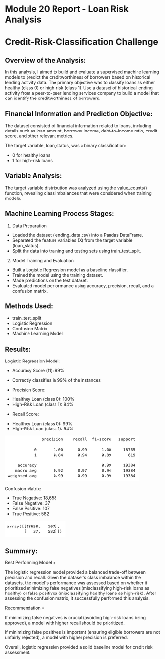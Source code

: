 # Module 20 Report - Loan Risk Analysis
# Credit-Risk-Classification Challenge

## Overview of the Analysis:

In this analysis, I aimed to build and evaluate a supervised machine learning models to predict the creditworthiness of borrowers based on historical lending activity data. The primary objective was to classify loans as either healthy (class 0) or high-risk (class 1). Use a dataset of historical lending activity from a peer-to-peer lending services company to build a model that can identify the creditworthiness of borrowers.

## Financial Information and Prediction Objective:
The dataset consisted of financial information related to loans, including details such as loan amount, borrower income, debt-to-income ratio, credit score, and other relevant metrics. 

The target variable, loan_status, was a binary classification:
* 0 for healthy loans
* 1 for high-risk loans

## Variable Analysis:
The target variable distribution was analyzed using the value_counts() function, revealing class imbalances that were considered when training models.

## Machine Learning Process Stages: 
1) Data Preparation

* Loaded the dataset (lending_data.csv) into a Pandas DataFrame.
* Separated the feature variables (X) from the target variable (loan_status).
* Split the data into training and testing sets using train_test_split.

2) Model Training and Evaluation

* Built a Logistic Regression model as a baseline classifier.
* Trained the model using the training dataset.
* Made predictions on the test dataset.
* Evaluated model performance using accuracy, precision, recall, and a confusion matrix.

## Methods Used:
* train_test_split
* Logistic Regression
* Confusion Matrix
* Machine Learning Model

## Results: 

Logistic Regression Model: 

* Accuracy Score (f1): 99%
  
- Correctly classifies in 99% of the instances
  
* Precision Score:
  
- Healthey Loan (class 0): 100%
- High-Risk Loan (class 1): 84%
  
* Recall Score:
  
- Healthey Loan (class 0): 99%
- High-Risk Loan (class 1): 94%

![Classification Report](https://github.com/mlbybee/credit-risk-classification/blob/main/Resources/classification_report.png)

Confusion Matrix: 
* True Negative: 18,658
* False Negative: 37
* False Positive: 107
* True Positive: 582

![Confusion Matrix](https://github.com/mlbybee/credit-risk-classification/blob/main/Resources/confusion_matrix.png)

## Summary:

Best Performing Model = 

The logistic regression model provided a balanced trade-off between precision and recall. Given the dataset's class imbalance within the datasets, the model's performance was assessed based on whether it prioritized minimizing false negatives (misclassifying high-risk loans as healthy) or false positives (misclassifying healthy loans as high-risk). After assessing the confusion matrix, it successfully performed this analysis. 

Recommendation = 

If minimizing false negatives is crucial (avoiding high-risk loans being approved), a model with higher recall should be prioritized.

If minimizing false positives is important (ensuring eligible borrowers are not unfairly rejected), a model with higher precision is preferred.

Overall, logistic regression provided a solid baseline model for credit risk assessment. 
